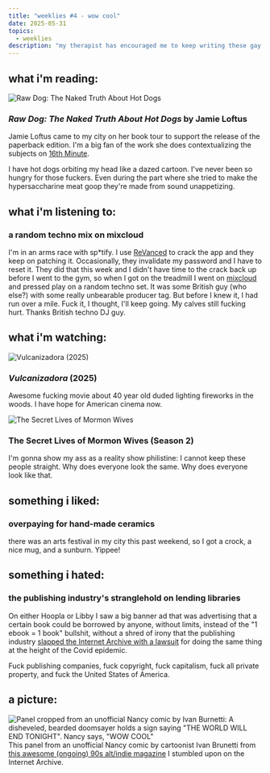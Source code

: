 ```yaml
---
title: "weeklies #4 - wow cool"
date: 2025-05-31
topics:
  - weeklies
description: "my therapist has encouraged me to keep writing these gay little blog posts. in this issue: craving wieners, saving American cinema, and whining about corporate hypocrisy"
---
```

## __what i'm reading__:
![Raw Dog: The Naked Truth About Hot Dogs](https://t1.bookpage.com/wp-content/uploads/2022/12/20135220/rawdog.jpg)
### _Raw Dog: The Naked Truth About Hot Dogs_ by Jamie Loftus
Jamie Loftus came to my city on her book tour to support the release of the paperback edition. I'm a big fan of the work she does contextualizing the subjects on [16th Minute](https://www.iheart.com/podcast/1119-sixteenth-minute-of-fame-172216473/).  

I have hot dogs orbiting my head like a dazed cartoon. I've never been so hungry for those fuckers. Even during the part where she tried to make the hypersaccharine meat goop they're made from sound unappetizing. 


## __what i'm listening to__:
### a random techno mix on mixcloud
I'm in an arms race with sp\*tify. I use [ReVanced](https://revanced.app) to crack the app and they keep on patching it. Occasionally, they invalidate my password and I have to reset it. They did that this week and I didn't have time to the crack back up before I went to the gym, so when I got on the treadmill I went on [mixcloud](https://mixcloud.com) and pressed play on a random techno set. It was some British guy (who else?) with some really unbearable producer tag. But before I knew it, I had run over a mile. Fuck it, I thought, I'll keep going. My calves still fucking hurt. Thanks British techno DJ guy.

## __what i'm watching__:
![Vulcanizadora (2025)](https://www.rogerebert.com/wp-content/uploads/2025/04/MV5BZTUzNmY4YjctY2VhNC00NWY4LTk2ZDUtMWZkNjgzYmRmYTIyXkEyXkFqcGc@._V1_FMjpg_UX1000_.jpg)
### _Vulcanizadora_ (2025)
Awesome fucking movie about 40 year old duded lighting fireworks in the woods. I have hope for American cinema now. 

![The Secret Lives of Mormon Wives](https://img.rgstatic.com/content/show/ec8f4974-067e-4cc8-a449-b7c1206736c5/poster-500.jpg)
### The Secret Lives of Mormon Wives (Season 2)
I'm gonna show my ass as a reality show philistine: I cannot keep these people straight. Why does everyone look the same. Why does everyone look like that.

## __something i liked__:
### overpaying for hand-made ceramics
there was an arts festival in my city this past weekend, so I got a crock, a nice mug, and a sunburn. Yippee!

## __something i hated__:
### the publishing industry's stranglehold on lending libraries
On either Hoopla or Libby I saw a big banner ad that was advertising that a certain book could be borrowed by anyone, without limits, instead of the "1 ebook = 1 book" bullshit, without a shred of irony that the publishing industry [slapped the Internet Archive with a lawsuit](https://en.wikipedia.org/wiki/Hachette_v._Internet_Archive) for doing the same thing at the height of the Covid epidemic.

Fuck publishing companies, fuck copyright, fuck capitalism, fuck all private property, and fuck the United States of America.

## __a picture__:
![Panel cropped from an unofficial Nancy comic by Ivan Burnetti: A disheveled, bearded doomsayer holds a sign saying "THE WORLD WILL END TONIGHT". Nancy says, "WOW COOL"](https://i.postimg.cc/Z5B3mtTk/the-world-will-end-tonight-wow-cool.webp)
This panel from an unofficial Nancy comic by cartoonist Ivan Brunetti from [this awesome (ongoing) 90s alt/indie magazine](https://archive.org/details/roctober-26/) I stumbled upon on the Internet Archive. 
